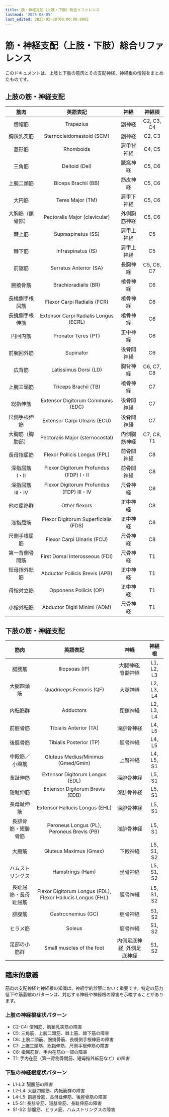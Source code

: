 ```yaml
---
title: 筋・神経支配（上肢・下肢）総合リファレンス
lastmod: '2025-03-05'
last_edited: 2025-02-28T00:00:00.000Z
---
```


# 筋・神経支配（上肢・下肢）総合リファレンス

このドキュメントは、上肢と下肢の筋肉とその支配神経、神経根の情報をまとめたものです。

## 上肢の筋・神経支配

|       筋肉       |                 英語表記                 |     神経     |   神経根   |
| :--------------: | :--------------------------------------: | :----------: | :--------: |
|      僧帽筋      |                Trapezius                 |    副神経    | C2, C3, C4 |
|    胸鎖乳突筋    |        Sternocleidomastoid (SCM)         |    副神経    |   C2, C3   |
|      菱形筋      |                Rhomboids                 |  肩甲背神経  |   C4, C5   |
|      三角筋      |              Deltoid (Del)               |   腋窩神経   |   C5, C6   |
|    上腕二頭筋    |           Biceps Brachii (BB)            |   筋皮神経   |   C5, C6   |
|      大円筋      |             Teres Major (TM)             |  肩甲下神経  |   C5, C6   |
| 大胸筋（鎖骨部） |      Pectoralis Major (clavicular)       | 外側胸筋神経 |   C5, C6   |
|      棘上筋      |            Supraspinatus (SS)            |  肩甲上神経  |     C5     |
|      棘下筋      |            Infraspinatus (IS)            |  肩甲上神経  |     C5     |
|      前鋸筋      |          Serratus Anterior (SA)          |   長胸神経   | C5, C6, C7 |
|     腕撓骨筋     |           Brachioradialis (BR)           |   橈骨神経   |     C6     |
|  長橈側手根屈筋  |       Flexor Carpi Radialis (FCR)        |   橈骨神経   |     C6     |
|  長撓側手根伸筋  |  Extensor Carpi Radialis Longus (ECRL)   |   橈骨神経   |     C6     |
|     円回内筋     |           Pronator Teres (PT)            |   正中神経   |     C6     |
|    前腕回外筋    |                Supinator                 |  後骨間神経  |     C6     |
|      広背筋      |          Latissimus Dorsi (LD)           |   胸背神経   | C6, C7, C8 |
|    上腕三頭筋    |           Triceps Brachii (TB)           |   橈骨神経   |     C7     |
|     総指伸筋     |    Extensor Digitorum Communis (EDC)     |  後骨間神経  |     C7     |
|   尺側手根伸筋   |       Extensor Carpi Ulnaris (ECU)       |  後骨間神経  |     C7     |
| 大胸筋（胸肋部） |     Pectoralis Major (sternocostal)      | 内側胸筋神経 | C7, C8, T1 |
|    長母指屈筋    |       Flexor Pollicis Longus (FPL)       |  前骨間神経  |     C8     |
|  深指屈筋 I・II  |  Flexor Digitorum Profundus (FDP) I・II  |  前骨間神経  |     C8     |
| 深指屈筋 III・IV | Flexor Digitorum Profundus (FDP) III・IV |   尺骨神経   |     C8     |
|    他の屈筋群    |              Other flexors               |   正中神経   |     C8     |
|     浅指屈筋     |   Flexor Digitorum Superficialis (FDS)   |   正中神経   |     C8     |
|   尺側手根屈筋   |        Flexor Carpi Ulnaris (FCU)        |   尺骨神経   |     C8     |
|  第一背側骨間筋  |     First Dorsal Interosseous (FDI)      |   尺骨神経   |     T1     |
|   短母指外転筋   |      Abductor Pollicis Brevis (APB)      |   正中神経   |     T1     |
|    母指対立筋    |          Opponens Pollicis (OP)          |   正中神経   |     T1     |
|    小指外転筋    |       Abductor Digiti Minimi (ADM)       |   尺骨神経   |     T1     |

## 下肢の筋・神経支配

|         筋肉         |                          英語表記                           |            神経            |   神経根   |
| :------------------: | :---------------------------------------------------------: | :------------------------: | :--------: |
|        腸腰筋        |                       Iliopsoas (IP)                        |     大腿神経, 脊髄神経     | L1, L2, L3 |
|      大腿四頭筋      |                   Quadriceps Femoris (QF)                   |          大腿神経          | L2, L3, L4 |
|       内転筋群       |                          Adductors                          |          閉鎖神経          | L2, L3, L4 |
|       前脛骨筋       |                   Tibialis Anterior (TA)                    |         深腓骨神経         |   L4, L5   |
|       後脛骨筋       |                   Tibialis Posterior (TP)                   |          脛骨神経          |   L4, L5   |
|    中殿筋／小殿筋    |             Gluteus Medius/Minimus (Gmed/Gmin)              |          上臀神経          | L4, L5, S1 |
|       長趾伸筋       |               Extensor Digitorum Longus (EDL)               |         深腓骨神経         |   L5, S1   |
|       短趾伸筋       |               Extensor Digitorum Brevis (EDB)               |         深腓骨神経         |   L5, S1   |
|      長母趾伸筋      |               Extensor Hallucis Longus (EHL)                |         深腓骨神経         |   L5, S1   |
|  長腓骨筋・短腓骨筋  |         Peroneus Longus (PL), Peroneus Brevis (PB)          |         浅腓骨神経         |   L5, S1   |
|        大殿筋        |                   Gluteus Maximus (Gmax)                    |          下殿神経          | L5, S1, S2 |
|   ハムストリングス   |                      Hamstrings (Ham)                       |          坐骨神経          | L5, S1, S2 |
| 長趾屈筋・長母趾屈筋 | Flexor Digitorum Longus (FDL), Flexor Hallucis Longus (FHL) |          脛骨神経          | L5, S1, S2 |
|        腓腹筋        |                     Gastrocnemius (GC)                      |          脛骨神経          |   S1, S2   |
|       ヒラメ筋       |                           Soleus                            |          脛骨神経          |   S1, S2   |
|     足部の小筋群     |                  Small muscles of the foot                  | 内側足底神経, 外側足底神経 |   S1, S2   |

## 臨床的意義

筋肉の支配神経と神経根の知識は、神経学的診察において重要です。特定の筋力低下や筋萎縮のパターンは、対応する神経や神経根の障害を示唆することがあります。

### 上肢の神経根症状パターン

- C2-C4: 僧帽筋、胸鎖乳突筋の障害
- C5: 三角筋、上腕二頭筋、棘上筋、棘下筋の障害
- C6: 上腕二頭筋、腕撓骨筋、長橈側手根伸筋の障害
- C7: 上腕三頭筋、総指伸筋、尺側手根伸筋の障害
- C8: 指屈筋群、手内在筋の一部の障害
- T1: 手内在筋（第一背側骨間筋、短母指外転筋など）の障害

### 下肢の神経根症状パターン

- L1-L3: 腸腰筋の障害
- L2-L4: 大腿四頭筋、内転筋群の障害
- L4-L5: 前脛骨筋、長母趾伸筋、後脛骨筋の障害
- L5-S1: 長腓骨筋、短腓骨筋、長趾伸筋の障害
- S1-S2: 腓腹筋、ヒラメ筋、ハムストリングスの障害
